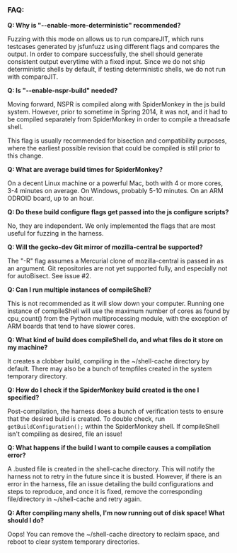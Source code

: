 ### FAQ:

**Q: Why is "--enable-more-deterministic" recommended?**

Fuzzing with this mode on allows us to run compareJIT, which runs testcases generated by jsfunfuzz using different flags and compares the output. In order to compare successfully, the shell should generate consistent output everytime with a fixed input. Since we do not ship deterministic shells by default, if testing deterministic shells, we do not run with compareJIT.

**Q: Is "--enable-nspr-build" needed?**

Moving forward, NSPR is compiled along with SpiderMonkey in the js build system. However, prior to sometime in Spring 2014, it was not, and it had to be compiled separately from SpiderMonkey in order to compile a threadsafe shell.

This flag is usually recommended for bisection and compatibility purposes, where the earliest possible revision that could be compiled is still prior to this change.

**Q: What are average build times for SpiderMonkey?**

On a decent Linux machine or a powerful Mac, both with 4 or more cores, 3-4 minutes on average. On Windows, probably 5-10 minutes. On an ARM ODROID board, up to an hour.

**Q: Do these build configure flags get passed into the js configure scripts?**

No, they are independent. We only implemented the flags that are most useful for fuzzing in the harness.

**Q: Will the gecko-dev Git mirror of mozilla-central be supported?**

The "-R" flag assumes a Mercurial clone of mozilla-central is passed in as an argument. Git repositories are not yet supported fully, and especially not for autoBisect. See issue #2.

**Q: Can I run multiple instances of compileShell?**

This is not recommended as it will slow down your computer. Running one instance of compileShell will use the maximum number of cores as found by cpu_count() from the Python multiprocessing module, with the exception of ARM boards that tend to have slower cores.

**Q: What kind of build does compileShell do, and what files do it store on my machine?**

It creates a clobber build, compiling in the ~/shell-cache directory by default. There may also be a bunch of tempfiles created in the system temporary directory.

**Q: How do I check if the SpiderMonkey build created is the one I specified?**

Post-compilation, the harness does a bunch of verification tests to ensure that the desired build is created. To double check, run `getBuildConfiguration();` within the SpiderMonkey shell. If compileShell isn't compiling as desired, file an issue!

**Q: What happens if the build I want to compile causes a compilation error?**

A .busted file is created in the shell-cache directory. This will notify the harness not to retry in the future since it is busted. However, if there is an error in the harness, file an issue detailing the build configurations and steps to reproduce, and once it is fixed, remove the corresponding file/directory in ~/shell-cache and retry again.

**Q: After compiling many shells, I'm now running out of disk space! What should I do?**

Oops! You can remove the ~/shell-cache directory to reclaim space, and reboot to clear system temporary directories.
